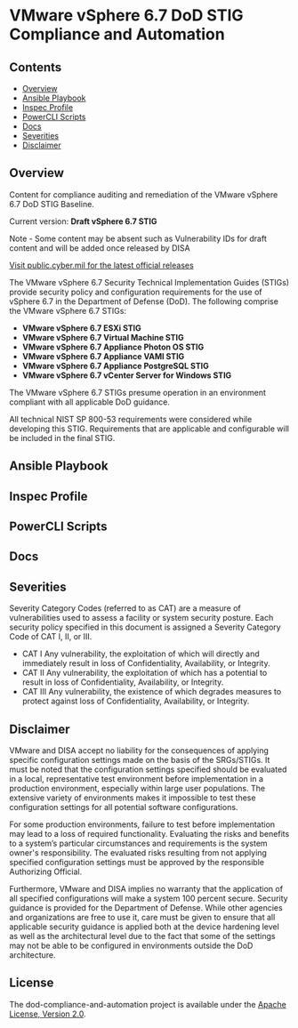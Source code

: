 # VMware vSphere 6.7 DoD STIG Compliance and Automation

## Contents
- [Overview](#overview)
- [Ansible Playbook](#ansible-playbook)
- [Inspec Profile](#inspec-profile)
- [PowerCLI Scripts](#powercli-scripts)
- [Docs](#docs)
- [Severities](#severties)
- [Disclaimer](#disclaimer)

## Overview
Content for compliance auditing and remediation of the VMware vSphere 6.7 DoD STIG Baseline.

Current version: **Draft vSphere 6.7 STIG**  

Note - Some content may be absent such as Vulnerability IDs for draft content and will be added once released by DISA  

[Visit public.cyber.mil for the latest official releases](https://public.cyber.mil/stigs/)

The VMware vSphere 6.7 Security Technical Implementation Guides (STIGs) provide security policy and configuration requirements for the use of vSphere 6.7 in the Department of Defense (DoD). The following comprise the VMware vSphere 6.7 STIGs:

- **VMware vSphere 6.7 ESXi STIG**
- **VMware vSphere 6.7 Virtual Machine STIG**
- **VMware vSphere 6.7 Appliance Photon OS STIG**
- **VMware vSphere 6.7 Appliance VAMI STIG**
- **VMware vSphere 6.7 Appliance PostgreSQL STIG**
- **VMware vSphere 6.7 vCenter Server for Windows STIG**

The VMware vSphere 6.7 STIGs presume operation in an environment compliant with all applicable DoD guidance.

All technical NIST SP 800-53 requirements were considered while developing this STIG. Requirements that are applicable and configurable will be included in the final STIG.

## Ansible Playbook

## Inspec Profile

## PowerCLI Scripts

## Docs

## Severities

Severity Category Codes (referred to as CAT) are a measure of vulnerabilities used to assess a facility or system security posture. Each security policy specified in this document is assigned a Severity Category Code of CAT I, II, or III.

- CAT I Any vulnerability, the exploitation of which will directly and immediately result in loss of Confidentiality, Availability, or Integrity.
- CAT II Any vulnerability, the exploitation of which has a potential to result in loss of Confidentiality, Availability, or Integrity.
- CAT III Any vulnerability, the existence of which degrades measures to protect against loss of Confidentiality, Availability, or Integrity.

## Disclaimer

VMware and DISA accept no liability for the consequences of applying specific configuration settings made on the basis of the SRGs/STIGs. It must be noted that the configuration settings specified should be evaluated in a local, representative test environment before implementation in a production environment, especially within large user populations. The extensive variety of environments makes it impossible to test these configuration settings for all potential software configurations.

For some production environments, failure to test before implementation may lead to a loss of required functionality. Evaluating the risks and benefits to a system’s particular circumstances and requirements is the system owner's responsibility. The evaluated risks resulting from not applying specified configuration settings must be approved by the responsible Authorizing Official.

Furthermore, VMware and DISA implies no warranty that the application of all specified configurations will make a system 100 percent secure. Security guidance is provided for the Department of Defense. While other agencies and organizations are free to use it, care must be given to ensure that all applicable security guidance is applied both at the device hardening level as well as the architectural level due to the fact that some of the settings may not be able to be configured in environments outside the DoD architecture.

## License

The dod-compliance-and-automation project is available under the [Apache License, Version 2.0](LICENSE).
